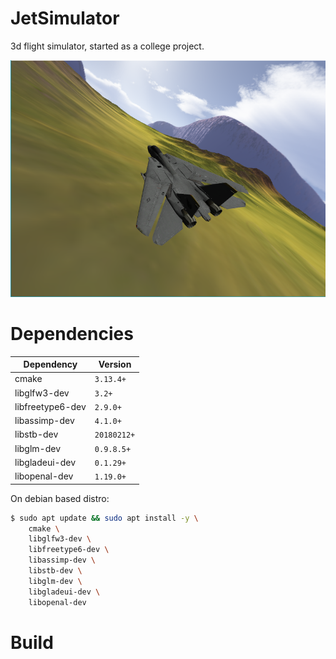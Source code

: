 # JetSimulator 

3d flight simulator, started as a college project.

![Screenshot](screenshot.png)

# Dependencies
| Dependency       | Version     |
|------------------|-------------|
| cmake            | `3.13.4+`   |
| libglfw3-dev     | `3.2+`      |
| libfreetype6-dev | `2.9.0+`    |
| libassimp-dev    | `4.1.0+`    |
| libstb-dev       | `20180212+` |
| libglm-dev       | `0.9.8.5+`  |
| libgladeui-dev   | `0.1.29+`   |
| libopenal-dev    | `1.19.0+`   |

On debian based distro:
```sh
$ sudo apt update && sudo apt install -y \
    cmake \
    libglfw3-dev \
    libfreetype6-dev \
    libassimp-dev \
    libstb-dev \
    libglm-dev \
    libgladeui-dev \
    libopenal-dev
```

# Build


